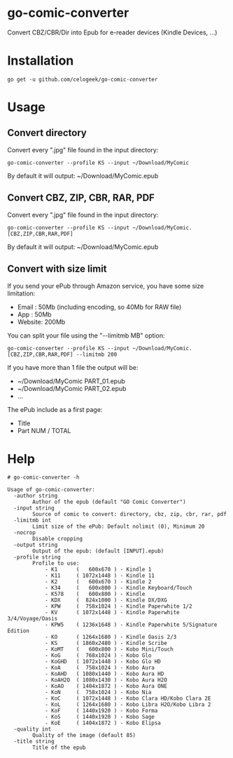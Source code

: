 # go-comic-converter

Convert CBZ/CBR/Dir into Epub for e-reader devices (Kindle Devices, ...)

# Installation

```
go get -u github.com/celogeek/go-comic-converter
```

# Usage

## Convert directory

Convert every ".jpg" file found in the input directory:

```
go-comic-converter --profile KS --input ~/Download/MyComic
```

By default it will output: ~/Download/MyComic.epub

## Convert CBZ, ZIP, CBR, RAR, PDF

Convert every ".jpg" file found in the input directory:

```
go-comic-converter --profile KS --input ~/Download/MyComic.[CBZ,ZIP,CBR,RAR,PDF]
```

By default it will output: ~/Download/MyComic.epub

## Convert with size limit

If you send your ePub through Amazon service, you have some size limitation:
  - Email  : 50Mb (including encoding, so 40Mb for RAW file)
  - App    : 50Mb
  - Website: 200Mb

You can split your file using the "--limitmb MB" option:

```
go-comic-converter --profile KS --input ~/Download/MyComic.[CBZ,ZIP,CBR,RAR,PDF] --limitmb 200
```

If you have more than 1 file the output will be:
  - ~/Download/MyComic PART_01.epub
  - ~/Download/MyComic PART_02.epub
  - ...

The ePub include as a first page:
  - Title
  - Part NUM / TOTAL

# Help

```
# go-comic-converter -h

Usage of go-comic-converter:
  -author string
    	Author of the epub (default "GO Comic Converter")
  -input string
    	Source of comic to convert: directory, cbz, zip, cbr, rar, pdf
  -limitmb int
    	Limit size of the ePub: Default nolimit (0), Minimum 20
  -nocrop
    	Disable cropping
  -output string
    	Output of the epub: (default [INPUT].epub)
  -profile string
    	Profile to use:
    	    - K1      (   600x670 ) - Kindle 1
    	    - K11     ( 1072x1448 ) - Kindle 11
    	    - K2      (   600x670 ) - Kindle 2
    	    - K34     (   600x800 ) - Kindle Keyboard/Touch
    	    - K578    (   600x800 ) - Kindle
    	    - KDX     (  824x1000 ) - Kindle DX/DXG
    	    - KPW     (  758x1024 ) - Kindle Paperwhite 1/2
    	    - KV      ( 1072x1448 ) - Kindle Paperwhite 3/4/Voyage/Oasis
    	    - KPW5    ( 1236x1648 ) - Kindle Paperwhite 5/Signature Edition
    	    - KO      ( 1264x1680 ) - Kindle Oasis 2/3
    	    - KS      ( 1860x2480 ) - Kindle Scribe
    	    - KoMT    (   600x800 ) - Kobo Mini/Touch
    	    - KoG     (  768x1024 ) - Kobo Glo
    	    - KoGHD   ( 1072x1448 ) - Kobo Glo HD
    	    - KoA     (  758x1024 ) - Kobo Aura
    	    - KoAHD   ( 1080x1440 ) - Kobo Aura HD
    	    - KoAH2O  ( 1080x1430 ) - Kobo Aura H2O
    	    - KoAO    ( 1404x1872 ) - Kobo Aura ONE
    	    - KoN     (  758x1024 ) - Kobo Nia
    	    - KoC     ( 1072x1448 ) - Kobo Clara HD/Kobo Clara 2E
    	    - KoL     ( 1264x1680 ) - Kobo Libra H2O/Kobo Libra 2
    	    - KoF     ( 1440x1920 ) - Kobo Forma
    	    - KoS     ( 1440x1920 ) - Kobo Sage
    	    - KoE     ( 1404x1872 ) - Kobo Elipsa
  -quality int
    	Quality of the image (default 85)
  -title string
    	Title of the epub
```